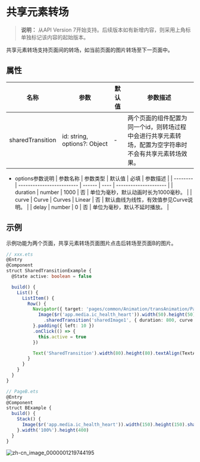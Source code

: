 # 共享元素转场

> **说明：**
> 从API Version 7开始支持。后续版本如有新增内容，则采用上角标单独标记该内容的起始版本。


共享元素转场支持页面间的转场，如当前页面的图片转场至下一页面中。


## 属性

| 名称               | 参数                                       | 默认值  | 参数描述                                     |
| ---------------- | ---------------------------------------- | ---- | ---------------------------------------- |
| sharedTransition | id:&nbsp;string,<br/>options?:&nbsp;Object | -    | 两个页面的组件配置为同一个id，则转场过程中会进行共享元素转场，配置为空字符串时不会有共享元素转场效果。 |

- options参数说明
  | 参数名称     | 参数类型                      | 默认值    | 必填   | 参数描述                  |
  | -------- | ------------------------- | ------ | ---- | --------------------- |
  | duration | number                    | 1000   | 否    | 单位为毫秒，默认动画时长为1000毫秒。  |
  | curve    | Curve&nbsp;\|&nbsp;Curves | Linear | 否    | 默认曲线为线性，有效值参见Curve说明。 |
  | delay    | number                    | 0      | 否    | 单位为毫秒，默认不延时播放。        |


## 示例

示例功能为两个页面，共享元素转场页面图片点击后转场至页面B的图片。

```ts
// xxx.ets
@Entry
@Component
struct SharedTransitionExample {
  @State active: boolean = false

  build() {
    List() {
      ListItem() {
        Row() {
          Navigator({ target: 'pages/common/Animation/transAnimation/PageB', type: NavigationType.Push }) {
            Image($r('app.media.ic_health_heart')).width(50).height(50)
              .sharedTransition('sharedImage1', { duration: 800, curve: Curve.Linear, delay: 100 })
          }.padding({ left: 10 })
          .onClick(() => {
            this.active = true
          })

          Text('SharedTransition').width(80).height(80).textAlign(TextAlign.Center)
        }
      }
    }
  }
}
```

```ts
// PageB.ets
@Entry
@Component
struct BExample {
  build() {
    Stack() {
      Image($r('app.media.ic_health_heart')).width(150).height(150).sharedTransition('sharedImage1')
    }.width('100%').height(400)
  }
}
```

![zh-cn_image_0000001219744195](figures/zh-cn_image_0000001219744195.gif)
